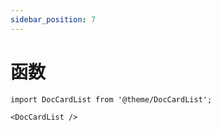 ```yaml
---
sidebar_position: 7
---
```


# 函数



```mdx-code-block
import DocCardList from '@theme/DocCardList';

<DocCardList />
```

